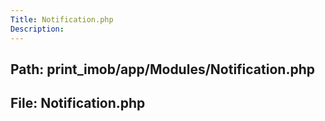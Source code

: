 ```yaml
---
Title: Notification.php
Description:
---
```


## Path: print_imob/app/Modules/Notification.php
## File: Notification.php
